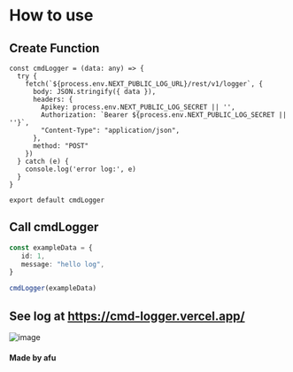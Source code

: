 # How to use

## Create Function
```typesciprt
const cmdLogger = (data: any) => {
  try {
    fetch(`${process.env.NEXT_PUBLIC_LOG_URL}/rest/v1/logger`, {
      body: JSON.stringify({ data }),
      headers: {
        Apikey: process.env.NEXT_PUBLIC_LOG_SECRET || '',
        Authorization: `Bearer ${process.env.NEXT_PUBLIC_LOG_SECRET || ''}`,
        "Content-Type": "application/json",
      },
      method: "POST"
    })
  } catch (e) {
    console.log('error log:', e)
  }
}

export default cmdLogger
```


## Call cmdLogger
```typescript
const exampleData = {
   id: 1,
   message: "hello log",
}

cmdLogger(exampleData)
```

## See log at https://cmd-logger.vercel.app/

![image](https://github.com/user-attachments/assets/6db322ca-cc1c-4e6d-9871-eaacf2a4fa2e)


#### Made by afu
